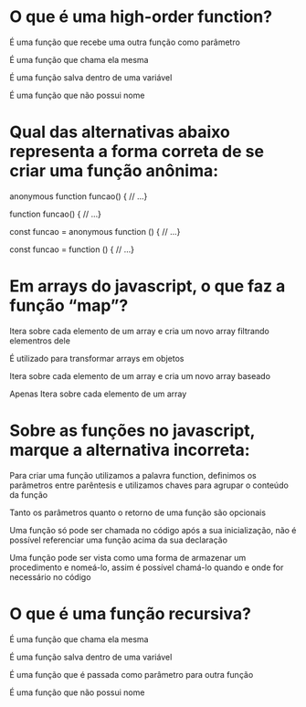 # O que é uma high-order function?

É uma função que recebe uma outra função como parâmetro

É uma função que chama ela mesma

É uma função salva dentro de uma variável

É uma função que não possui nome

# Qual das alternativas abaixo representa a forma correta de se criar uma função anônima:

anonymous function funcao() { // ...}

function funcao() { // ...}

const funcao = anonymous function () { // ...}

const funcao = function () { // ...}

# Em arrays do javascript, o que faz a função “map”?

Itera sobre cada elemento de um array e cria um novo array filtrando elementros dele

É utilizado para transformar arrays em objetos

Itera sobre cada elemento de um array e cria um novo array baseado

Apenas Itera sobre cada elemento de um array

# Sobre as funções no javascript, marque a alternativa incorreta:

Para criar uma função utilizamos a palavra function, definimos os parâmetros entre parêntesis e utilizamos chaves para agrupar o conteúdo da função

Tanto os parâmetros quanto o retorno de uma função são opcionais

Uma função só pode ser chamada no código após a sua inicialização, não é possível referenciar uma função acima da sua declaração

Uma função pode ser vista como uma forma de armazenar um procedimento e nomeá-lo, assim é possível chamá-lo quando e onde for necessário no código

# O que é uma função recursiva?

É uma função que chama ela mesma

É uma função salva dentro de uma variável

É uma função que é passada como parâmetro para outra função

É uma função que não possui nome